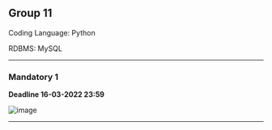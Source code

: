 ## Group 11

Coding Language: Python

RDBMS: MySQL

---

### Mandatory 1 
**Deadline 16-03-2022 23:59**

![image](https://user-images.githubusercontent.com/89907196/154810768-b7d94e8c-58fe-4ba3-8809-cbc81cb52a2b.png)

---


